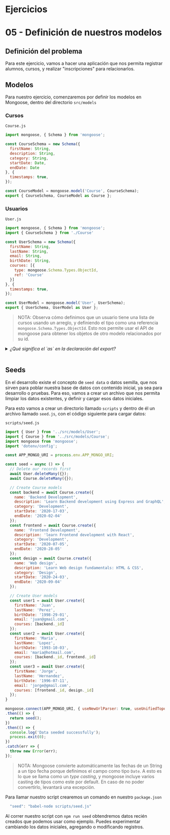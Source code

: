 # Ejercicios
# 05 - Definición de nuestros modelos

## Definición del problema

Para este ejercicio, vamos a hacer una aplicación que nos permita registrar alumnos, cursos, y realizar "inscripciones" para relacionarlos.

## Modelos

Para nuestro ejercicio, comenzaremos por definir los modelos en Mongoose, dentro del directorio `src/models`

### Cursos
`Course.js`
```javascript
import mongoose, { Schema } from 'mongoose';

const CourseSchema = new Schema({
  firstName: String,
  description: String,
  category: String,
  startDate: Date,
  endDate: Date
}, {
  timestamps: true,
});

const CourseModel = mongoose.model('Course', CourseSchema);
export { CourseSchema, CourseModel as Course };
```

### Usuarios
`User.js`
```javascript
import mongoose, { Schema } from 'mongoose';
import { CourseSchema } from './Course'

const UserSchema = new Schema({
  firstName: String,
  lastName: String,
  email: String,
  birthDate: String,
  courses: [{
    type: mongoose.Schema.Types.ObjectId,
    ref: 'Course'
  }]
}, {
  timestamps: true,
});

const UserModel = mongoose.model('User', UserSchema);
export { UserSchema, UserModel as User };
```

> NOTA: Observa cómo definimos que un usuario tiene una lista de cursos usando un arreglo, y definiendo el tipo como una referencia `mongoose.Schema.Types.ObjectId`. Esto nos permite usar el API de mongoose para obtener los objetos de otro modelo relacionados por su id.

<details>
  <summary><i>¿Qué significa el `as` en la declaración del export?</i></summary> 
  <br />
  ES6 nos permite definir el nombre con el que queremos exportar algo dentro de un módulo usando un _alias_. En este caso, como generalmente usaremos los modelos usando su nombre (por ejemplo, <code>User</code>, el exportar <code>UserModel</code> es redundante.
</details>
<br />

## Seeds

En el desarrollo existe el concepto de `seed data` o datos semilla, que nos sirven para poblar nuestra base de datos con contenido inicial, ya sea para desarrollo o pruebas. Para eso, vamos a crear un archivo que nos permita limpiar los datos existentes, y definir y cargar esos datos iniciales.

Para esto vamos a crear un directorio llamado `scripts` y dentro de él un archivo llamado `seed.js`, con el código siguiente para cargar datos:

`scripts/seed.js`
```javascript
import { User } from '../src/models/User';
import { Course } from '../src/models/Course';
import mongoose from 'mongoose';
import 'dotenv/config';

const APP_MONGO_URI = process.env.APP_MONGO_URI;

const seed = async () => {
  // Delete our records first
  await User.deleteMany({});
  await Course.deleteMany({});

  // Create Course models
  const backend = await Course.create({
    name: 'Backend Development',
    description: 'Learn Backend development using Express and GraphQL',
    category: 'Development',
    startDate: '2020-17-03',
    endDate: '2020-02-04'
  });
  const frontend = await Course.create({
    name: 'Frontend Development',
    description: 'learn Frontend development with React',
    category: 'Development',
    startDate: '2020-07-05',
    endDate: '2020-28-05'
  });
  const design = await Course.create({
    name: 'Web design',
    description: 'Learn Web design fundamentals: HTML & CSS',
    category: 'Design',
    startDate: '2020-24-03',
    endDate: '2020-09-04'
  });

  // Create User models
  const user1 = await User.create({
    firstName: 'Juan',
    lastName: 'Perez',
    birthDate: '1998-29-01',
    email: 'juan@gmail.com',
    courses: [backend._id]
  });
  const user2 = await User.create({
    firstName: 'Maria',
    lastName: 'Lopez',
    birthDate: '1993-10-03',
    email: 'maria@hotmail.com',
    courses: [backend._id, frontend._id]
  });
  const user3 = await User.create({
    firstName: 'Jorge',
    lastName: 'Hernandez',
    birthDate: '1996-07-11',
    email: 'jorge@gmail.com',
    courses: [frontend._id, design._id]
  });
}

mongoose.connect(APP_MONGO_URI, { useNewUrlParser: true, useUnifiedTopology: true })
.then(() => {
  return seed();
})
.then(() => {
  console.log('Data seeded successfully');
  process.exit(0);
})
.catch(err => {
  throw new Error(err);
});

```

> NOTA: Mongoose convierte automáticamente las fechas de un String a un tipo fecha porque definimos el campo como tipo `Date`. A esto es lo que se llama como un _type casting_, y mongoose incluye varios casting de tipos como este por default. En caso de no poder convertirlo, levantará una excepción.

Para llamar nuestro script crearemos un comando en nuestro `package.json`

```javascript
  "seed": "babel-node scripts/seed.js"
```

Al correr nuestro script con `npm run seed` obtendremos datos recién creados que podemos usar como ejemplo. Puedes experimentar cambiando los datos iniciales, agregando o modificando registros.